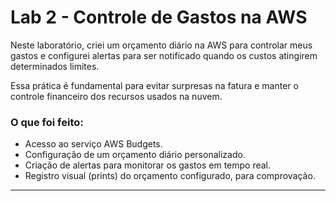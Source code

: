 # Lab 2 - Controle de Gastos na AWS

Neste laboratório, criei um orçamento diário na AWS para controlar meus gastos e configurei alertas para ser notificado quando os custos atingirem determinados limites.

Essa prática é fundamental para evitar surpresas na fatura e manter o controle financeiro dos recursos usados na nuvem.

### O que foi feito:

- Acesso ao serviço AWS Budgets.
- Configuração de um orçamento diário personalizado.
- Criação de alertas para monitorar os gastos em tempo real.
- Registro visual (prints) do orçamento configurado, para comprovação.

---


